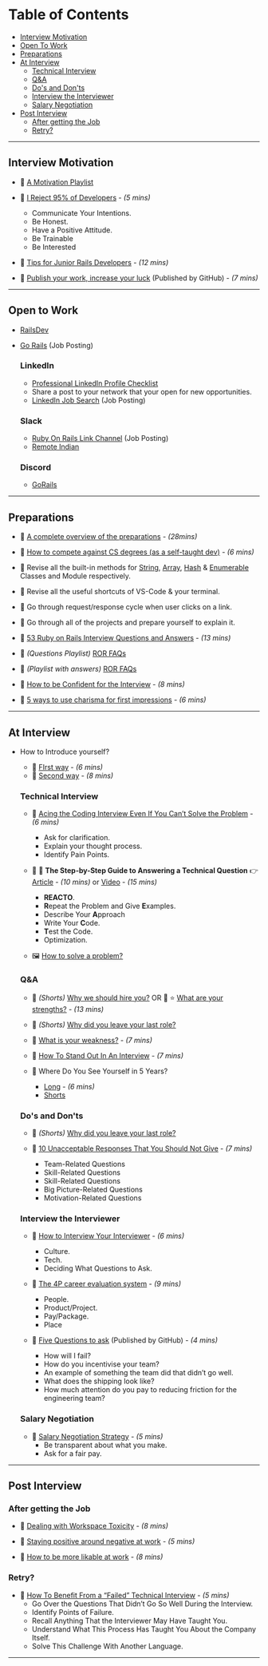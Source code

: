# Table of Contents

- [Interview Motivation](#interview-motivation)
- [Open To Work](#open-to-work)
- [Preparations](#preparations)
- [At Interview](#at-interview)
  - [Technical Interview](#technical-interview)
  - [Q&A](#qa)
  - [Do's and Don'ts](#dos-and-donts)
  - [Interview the Interviewer](#interview-the-interviewer)
  - [Salary Negotiation](#salary-negotiation)
- [Post Interview](#post-interview)
  - [After getting the Job](#after-getting-the-job)
  - [Retry?](#retry)

---

## Interview Motivation

- 🎥 [A Motivation Playlist](https://youtube.com/playlist?list=PL0ANbWdKRcgqBojON5gOp2JnWs4Hk7stw)

- 📃 [I Reject 95% of Developers](https://betterprogramming.pub/i-reject-95-of-developers-in-an-interview-heres-how-to-become-one-of-the-top-5-aebf70ac427f) - _(5 mins)_

  - Communicate Your Intentions.
  - Be Honest.
  - Have a Positive Attitude.
  - Be Trainable
  - Be Interested

- 🎥 [Tips for Junior Rails Developers](https://youtu.be/Q1yCuQZu7-0) - _(12 mins)_

- 📃 [Publish your work, increase your luck](https://github.com/readme/guides/publishing-your-work) (Published by GitHub) - _(7 mins)_

---

## Open to Work

- [RailsDev](https://railsdevs.com/)
- [Go Rails](https://jobs.gorails.com/) (Job Posting)

  ### LinkedIn

  - [Professional LinkedIn Profile Checklist](https://docs.google.com/document/d/e/2PACX-1vRsryXtKM4HTYOujmTsGbU7JT0PSWcVq9xAQlXQEg00rLQMWplLQlxf3PYDIO0YycGduLpClN3f_RN-/pub)
  - Share a post to your network that your open for new opportunities.
  - [LinkedIn Job Search](https://www.linkedin.com/jobs/) (Job Posting)

  ### Slack

  - [Ruby On Rails Link Channel](rubyonrails-link.slack.com) (Job Posting)
  - [Remote Indian](https://remoteindian.slack.com/)

  ### Discord

  - [GoRails](https://discord.com/invite/gorails)

---

## Preparations

- 🎥 [A complete overview of the preparations](https://youtu.be/nZNfSQKC-Yk) - _(28mins)_

- 🎥 [How to compete against CS degrees (as a self-taught dev)](https://youtu.be/xsL-5MhQWBk) - _(6 mins)_

- 🔖 Revise all the built-in methods for [String](https://ruby-doc.org/3.1.2/String.html), [Array](https://ruby-doc.org/3.1.2/Array.html), [Hash](https://ruby-doc.org/3.1.2/Hash.html) & [Enumerable](https://ruby-doc.org/3.1.2/Enumerable.html) Classes and Module respectively.

- 🔘 Revise all the useful shortcuts of VS-Code & your terminal.

- 🔘 Go through request/response cycle when user clicks on a link.

- 🔘 Go through all of the projects and prepare yourself to explain it.

- 📃 [53 Ruby on Rails Interview Questions and Answers](https://medium.com/ruby-daily/53-ruby-on-rails-interview-questions-and-answers-eb99eed1aeb7) - _(13 mins)_

- 🎥 _(Questions Playlist)_ [ROR FAQs](https://youtube.com/playlist?list=PL6SEI86zExmvCaLJMY9tFdP35NzCs2QdK)

- 🎥 _(Playlist with answers)_ [ROR FAQs](https://youtube.com/playlist?list=PL6SEI86zExmtPEhIPXhqLAScDURdT5z19)

- 🎥 [How to be Confident for the Interview](https://youtu.be/NA5_WyR6xYM) - _(8 mins)_

- 🎥 [5 ways to use charisma for first impressions](https://youtu.be/hUqhZtij7fQ?t=181) - _(6 mins)_

---

## At Interview

- How to Introduce yourself?

  - 🎥 [FIrst way](https://youtu.be/N1Ak5RSAFww) - _(6 mins)_
  - 🎥 [Second way](https://youtu.be/TiVq6ADO7XU) - _(8 mins)_

  ### Technical Interview

  - 📃 [Acing the Coding Interview Even If You Can’t Solve the Problem](https://betterprogramming.pub/acing-the-coding-interview-even-if-you-cant-solve-the-problem-91a950947226) - _(6 mins)_

    - Ask for clarification.
    - Explain your thought process.
    - Identify Pain Points.

  - 📃 🎥 **The Step-by-Step Guide to Answering a Technical Question** 👉 [Article](https://betterprogramming.pub/the-step-by-step-guide-to-answering-a-technical-question-in-a-coding-interview-37928490d4e2) - _(10 mins)_ or [Video](https://youtu.be/DIR_rxusO8Q) - _(15 mins)_

    - **REACTO**.
    - **R**epeat the Problem and Give **E**xamples.
    - Describe Your **A**pproach
    - Write Your **C**ode.
    - **T**est the Code.
    - Optimization.

  - 🖼️ [How to solve a problem?](https://photos.app.goo.gl/4NUBcGd9x9khsRkU6)

  ### Q&A

  - 🎥 _(Shorts)_ [Why we should hire you?](https://youtube.com/shorts/t2Y1TVBL3JU?feature=share)
    OR
    🎥 ⭐ [What are your strengths?](https://youtu.be/E5Gt2W9zKJE) - _(13 mins)_

  - 🎥 _(Shorts)_ [Why did you leave your last role?](https://youtu.be/Rz8I7RI2WWw)

  - 🎥 [What is your weakness?](https://youtu.be/crJiaNQ2dv8) - _(7 mins)_

  - 🎥 [How To Stand Out In An Interview](https://youtu.be/UXaLyy1twaE) - _(7 mins)_

  - 🎥 Where Do You See Yourself in 5 Years? 
    - [Long](https://youtu.be/gGU3TunJqH0) - _(6 mins)_
    - [Shorts](https://youtube.com/shorts/BaBI10iP_Xo?feature=share)

  ### Do's and Don'ts

  - 🎥 _(Shorts)_ [Why did you leave your last role?](https://youtu.be/Rz8I7RI2WWw)

  - 📃 [10 Unacceptable Responses That You Should Not Give](https://betterprogramming.pub/10-unacceptable-responses-that-you-should-not-give-at-a-job-interview-b6f0d78c23e3) - _(7 mins)_
    - Team-Related Questions
    - Skill-Related Questions
    - Skill-Related Questions
    - Big Picture-Related Questions
    - Motivation-Related Questions

  ### Interview the Interviewer

  - 📃 [How to Interview Your Interviewer](https://betterprogramming.pub/software-engineer-interview-interview-your-interviewer-4964257b3c4) - _(6 mins)_

    - Culture.
    - Tech.
    - Deciding What Questions to Ask.

  - 📃 [The 4P career evaluation system](https://alexewerlof.medium.com/the-four-p-s-of-career-search-6380a61cc961) - _(9 mins)_

    - People.
    - Product/Project.
    - Pay/Package.
    - Place

  - 📃 [Five Questions to ask](https://github.com/readme/guides/technical-interviews) (Published by GitHub) - _(4 mins)_
    - How will I fail?
    - How do you incentivise your team?
    - An example of something the team did that didn’t go well.
    - What does the shipping look like?
    - How much attention do you pay to reducing friction for the engineering team?

  ### Salary Negotiation

  - 📃 [Salary Negotiation Strategy](https://alexewerlof.medium.com/my-salary-negotiation-strategy-4c67419ccbcd) - _(5 mins)_
    - Be transparent about what you make.
    - Ask for a fair pay.

---

## Post Interview

### After getting the Job

- 🎥 [Dealing with Workspace Toxicity](https://youtu.be/nwPTrXTT7J0) - _(8 mins)_

- 🎥 [Staying positive around negative at work](https://youtu.be/8yL_LaRnj7U) - _(5 mins)_

- 🎥 [How to be more likable at work](https://youtu.be/Kjd31FdTTEM) - _(8 mins)_

### Retry?

- 📃 [How To Benefit From a “Failed” Technical Interview](https://betterprogramming.pub/actionable-steps-after-coding-interview-2e904c0cc3af) - _(5 mins)_
  - Go Over the Questions That Didn’t Go So Well During the Interview.
  - Identify Points of Failure.
  - Recall Anything That the Interviewer May Have Taught You.
  - Understand What This Process Has Taught You About the Company Itself.
  - Solve This Challenge With Another Language.

---

